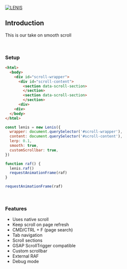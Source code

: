 
[![LENIS](https://assets.studiofreight.com/lenis/header.png)](https://github.com/studio-freight/lenis)

  

<!-- <p align="center">

<a aria-label="Vercel logo" href="https://vercel.com">

<img src="https://badgen.net/badge/icon/Next?icon=zeit&label&color=black&labelColor=black">

</a>

<br/>

<a aria-label="NPM version" href="https://www.npmjs.com/package/swr">

<img alt="" src="https://badgen.net/npm/v/swr?color=black&labelColor=black">

</a>

<a aria-label="Package size" href="https://bundlephobia.com/result?p=swr">

<img alt="" src="https://badgen.net/bundlephobia/minzip/swr?color=black&labelColor=black">

</a>

<a aria-label="License" href="https://github.com/vercel/swr/blob/main/LICENSE">

<img alt="" src="https://badgen.net/npm/license/swr?color=black&labelColor=black">

</a>

</p> -->

  

## Introduction

  

This is our take on smooth scroll

<br>
  
###  Setup
```html
<html>
  <body>
    <div id="scroll-wrapper">
      <div id="scroll-content">
        <section data-scroll-section>
		</section>
		<section data-scroll-section>
		</section>
      <div>
    <div>
  </body>
</html>
```

```js
const lenis = new Lenis({
  wrapper: document.querySelector('#scroll-wrapper'),
  content: document.querySelector('#scroll-content'),
  lerp: 0.1,
  smooth: true,
  customScrollbar: true,
})

function raf() {
  lenis.raf()
  requestAnimationFrame(raf)
}

requestAnimationFrame(raf)
```

<br>

### Features

- Uses native scroll
- Keep scroll on page refresh
- CMD/CTRL + F (page search)
- Tab navigation
- Scroll sections
- GSAP ScrollTrigger compatible
- Custom scrollbar
- External RAF
- Debug mode